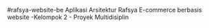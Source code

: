 #rafsya-website-be
Aplikasi Arsitektur Rafsya E-commerce berbasis website -Kelompok 2 - Proyek Multidisiplin

